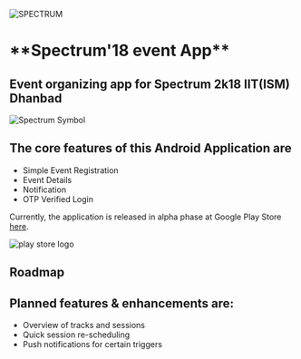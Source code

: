 ![SPECTRUM](https://github.com/Tech-ISM/spectrum-android-app/blob/master/screenshots/spectrum.jpeg)

<h1>**Spectrum'18 event App**</h1>

<h2>Event organizing app for Spectrum 2k18 IIT(ISM) Dhanbad</h2>

![Spectrum Symbol](https://github.com/Tech-ISM/spectrum-android-app/blob/master/screenshots/spectrum_stand_alone.png)

<h2>The core features of this Android Application are</h2>

* Simple Event Registration
* Event Details
* Notification
* OTP Verified Login

Currently, the application is released in alpha phase at Google Play Store [here](https://play.google.com/store/apps/details?id=com.ujjwalagrawal.spectrum&hl=en).

![play store logo](https://www.google.co.in/search?q=play+store+image&tbm=isch&source=iu&ictx=1&fir=Z6-CI0RGXiH-6M%253A%252C0UOXosGUVubQkM%252C_&usg=__tM-SlUW6zMmtPpkpInU-86hsQzI%3D&sa=X&ved=0ahUKEwj_u7Wi8evYAhWHvY8KHa-OB-4Q9QEILTAA#imgrc=Z6-CI0RGXiH-6M:)


<h2>Roadmap</h2>
<h2>Planned features & enhancements are:</h2>

* Overview of tracks and sessions
* Quick session re-scheduling
* Push notifications for certain triggers




